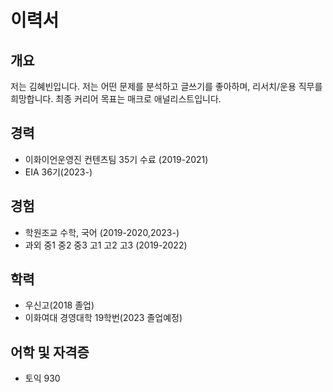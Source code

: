 # 이력서

## 개요
저는 김혜빈입니다. 저는 어떤 문제를 분석하고 글쓰기를 좋아하며, 리서치/운용 직무를 희망합니다.
최종 커리어 목표는 매크로 애널리스트입니다. 


## 경력
- 이화이언운영진 컨텐츠팀 35기 수료 (2019-2021)
- EIA 36기(2023-)

## 경험
- 학원조교 수학, 국어 (2019-2020,2023-)
- 과외 중1 중2 중3 고1 고2 고3 (2019-2022)

## 학력
- 우신고(2018 졸업)
- 이화여대 경영대학 19학번(2023 졸업예정)


## 어학 및 자격증
- 토익 930 



